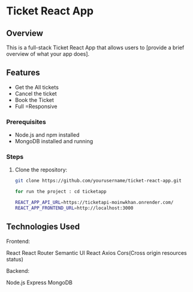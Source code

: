 # Ticket React App

## Overview

This is a full-stack Ticket React App that allows users to [provide a brief overview of what your app does].

## Features

- Get the All tickets
- Cancel the ticket
- Book the Ticket
- Full =Responsive 

### Prerequisites

- Node.js and npm installed
- MongoDB installed and running

### Steps

1. Clone the repository:

   ```bash
   git clone https://github.com/yourusername/ticket-react-app.git

   for run the project : cd ticketapp

   REACT_APP_API_URL=https://ticketapi-moinwkhan.onrender.com/
   REACT_APP_FRONTEND_URL=http://localhost:3000

## Technologies Used
Frontend:

React
React Router
Semantic UI React 
Axios 
Cors(Cross origin resources status)


Backend:

Node.js
Express
MongoDB 
